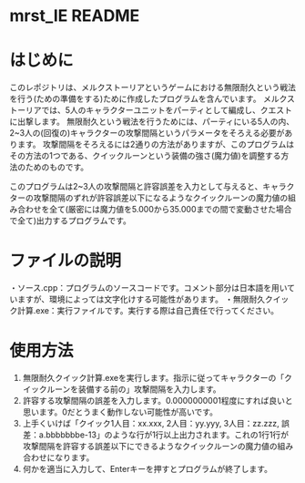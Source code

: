 # mrst_IE README
# はじめに
このレポジトリは、メルクストーリアというゲームにおける無限耐久という戦法を行う(ための準備をする)ために作成したプログラムを含んでいます。
メルクストーリアでは、5人のキャラクターユニットをパーティとして編成し、クエストに出撃します。
無限耐久という戦法を行うためには、パーティにいる5人の内、2~3人の(回復の)キャラクターの攻撃間隔というパラメータをそろえる必要があります。
攻撃間隔をそろえるには2通りの方法がありますが、このプログラムはその方法の1つである、クイックルーンという装備の強さ(魔力値)を調整する方法のためのものです。

このプログラムは2~3人の攻撃間隔と許容誤差を入力として与えると、キャラクターの攻撃間隔のずれが許容誤差以下になるようなクイックルーンの魔力値の組み合わせを全て(厳密には魔力値を5.000から35.000までの間で変動させた場合で全て)出力するプログラムです。

# ファイルの説明
・ソース.cpp：プログラムのソースコードです。コメント部分は日本語を用いていますが、環境によっては文字化けする可能性があります。
・無限耐久クイック計算.exe：実行ファイルです。実行する際は自己責任で行ってください。

# 使用方法
1. 無限耐久クイック計算.exeを実行します。指示に従ってキャラクターの「クイックルーンを装備する前の」攻撃間隔を入力します。
2. 許容する攻撃間隔の誤差を入力します。0.0000000001程度にすれば良いと思います。0だとうまく動作しない可能性が高いです。
3. 上手くいけば「クイック1人目：xx.xxx, 2人目：yy.yyy, 3人目：zz.zzz, 誤差：a.bbbbbbbe-13」のような行が1行以上出力されます。これの1行1行が攻撃間隔を許容する誤差以下にできるようなクイックルーンの魔力値の組み合わせになります。
4. 何かを適当に入力して、Enterキーを押すとプログラムが終了します。
